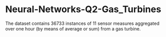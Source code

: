 # Neural-Networks-Q2-Gas_Turbines
The dataset contains 36733 instances of 11 sensor measures aggregated over one hour (by means of average or sum) from a gas turbine.
